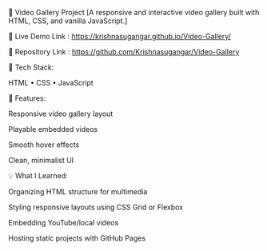 
🎥 Video Gallery Project
[A responsive and interactive video gallery built with HTML, CSS, and vanilla JavaScript.]

🚀 Live Demo Link : https://krishnasugangar.github.io/Video-Gallery/

📁 Repository Link : https://github.com/Krishnasugangar/Video-Gallery

🔧 Tech Stack:

HTML • CSS • JavaScript

📝 Features:

Responsive video gallery layout

Playable embedded videos

Smooth hover effects

Clean, minimalist UI

💡 What I Learned:

Organizing HTML structure for multimedia

Styling responsive layouts using CSS Grid or Flexbox

Embedding YouTube/local videos

Hosting static projects with GitHub Pages

